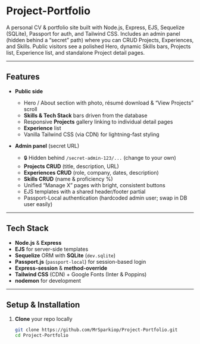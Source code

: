 # Project-Portfolio

A personal CV & portfolio site built with Node.js, Express, EJS, Sequelize (SQLite), Passport for auth, and Tailwind CSS. Includes an admin panel (hidden behind a “secret” path) where you can CRUD Projects, Experiences, and Skills. Public visitors see a polished Hero, dynamic Skills bars, Projects list, Experience list, and standalone Project detail pages.

---

## Features

- **Public side**  
  - Hero / About section with photo, résumé download & “View Projects” scroll  
  - **Skills & Tech Stack** bars driven from the database  
  - Responsive **Projects** gallery linking to individual detail pages  
  - **Experience** list  
  - Vanilla Tailwind CSS (via CDN) for lightning-fast styling

- **Admin panel** (secret URL)  
  - 🔒 Hidden behind `/secret-admin-123/...` (change to your own)  
  - **Projects CRUD** (title, description, URL)  
  - **Experiences CRUD** (role, company, dates, description)  
  - **Skills CRUD** (name & proficiency %)  
  - Unified “Manage X” pages with bright, consistent buttons  
  - EJS templates with a shared header/footer partial  
  - Passport-Local authentication (hardcoded admin user; swap in DB user easily)

---

## Tech Stack

- **Node.js** & **Express**  
- **EJS** for server-side templates  
- **Sequelize** ORM with **SQLite** (`dev.sqlite`)  
- **Passport.js** (`passport-local`) for session-based login  
- **Express-session** & **method-override**  
- **Tailwind CSS** (CDN) + Google Fonts (Inter & Poppins)  
- **nodemon** for development

---

## Setup & Installation

1. **Clone** your repo locally  
   ```bash
   git clone https://github.com/MrSparkiop/Project-Portfolio.git
   cd Project-Portfolio
